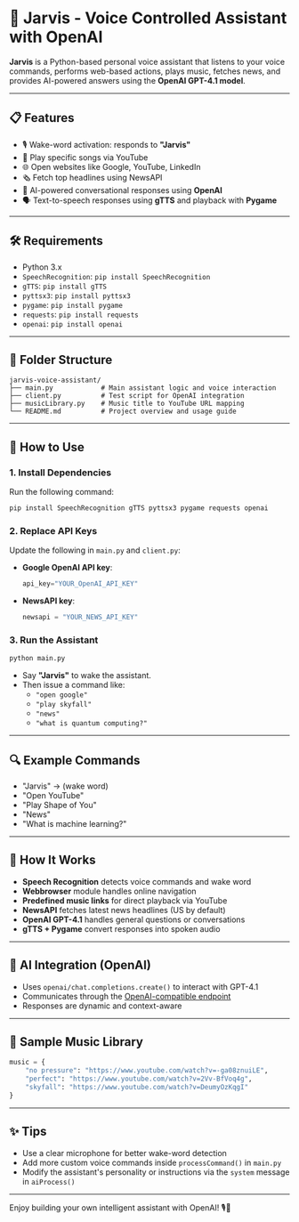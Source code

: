 # 🧠 Jarvis - Voice Controlled Assistant with OpenAI

**Jarvis** is a Python-based personal voice assistant that listens to your voice commands, performs web-based actions, plays music, fetches news, and provides AI-powered answers using the **OpenAI GPT-4.1 model**.

---

## 📋 Features

- 🎙️ Wake-word activation: responds to **"Jarvis"**
- 🎵 Play specific songs via YouTube
- 🌐 Open websites like Google, YouTube, LinkedIn
- 🗞️ Fetch top headlines using NewsAPI
- 🤖 AI-powered conversational responses using **OpenAI**
- 🗣️ Text-to-speech responses using **gTTS** and playback with **Pygame**

---

## 🛠 Requirements

- Python 3.x
- `SpeechRecognition`: `pip install SpeechRecognition`
- `gTTS`: `pip install gTTS`
- `pyttsx3`: `pip install pyttsx3`
- `pygame`: `pip install pygame`
- `requests`: `pip install requests`
- `openai`: `pip install openai`

---

## 📁 Folder Structure

```
jarvis-voice-assistant/
├── main.py            # Main assistant logic and voice interaction
├── client.py          # Test script for OpenAI integration
├── musicLibrary.py    # Music title to YouTube URL mapping
└── README.md          # Project overview and usage guide
```

---

## 🚀 How to Use

### 1. Install Dependencies

Run the following command:

```bash
pip install SpeechRecognition gTTS pyttsx3 pygame requests openai
```

### 2. Replace API Keys

Update the following in `main.py` and `client.py`:

- **Google OpenAI API key**:
  ```python
  api_key="YOUR_OpenAI_API_KEY"
  ```

- **NewsAPI key**:
  ```python
  newsapi = "YOUR_NEWS_API_KEY"
  ```

### 3. Run the Assistant

```bash
python main.py
```

- Say **"Jarvis"** to wake the assistant.
- Then issue a command like:
  - `"open google"`
  - `"play skyfall"`
  - `"news"`
  - `"what is quantum computing?"`

---

## 🔍 Example Commands

- "Jarvis" → (wake word)
- "Open YouTube"
- "Play Shape of You"
- "News"
- "What is machine learning?"

---

## 🧠 How It Works

- **Speech Recognition** detects voice commands and wake word
- **Webbrowser** module handles online navigation
- **Predefined music links** for direct playback via YouTube
- **NewsAPI** fetches latest news headlines (US by default)
- **OpenAI GPT-4.1** handles general questions or conversations
- **gTTS + Pygame** convert responses into spoken audio

---

## 💬 AI Integration (OpenAI)

- Uses `openai/chat.completions.create()` to interact with GPT-4.1
- Communicates through the [OpenAI-compatible endpoint](https://models.github.ai/inference)
- Responses are dynamic and context-aware

---

## 🎵 Sample Music Library

```python
music = {
    "no pressure": "https://www.youtube.com/watch?v=-ga08znuiLE",
    "perfect": "https://www.youtube.com/watch?v=2Vv-BfVoq4g",
    "skyfall": "https://www.youtube.com/watch?v=DeumyOzKqgI"
}
```

---

## ✨ Tips

- Use a clear microphone for better wake-word detection
- Add more custom voice commands inside `processCommand()` in `main.py`
- Modify the assistant's personality or instructions via the `system` message in `aiProcess()`

---

Enjoy building your own intelligent assistant with OpenAI! 🎙️🤖

